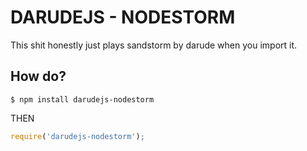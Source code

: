# DARUDEJS - NODESTORM

This shit honestly just plays sandstorm by darude when you import it.

## How do?

```
$ npm install darudejs-nodestorm
```

THEN

```javascript
require('darudejs-nodestorm');
```
